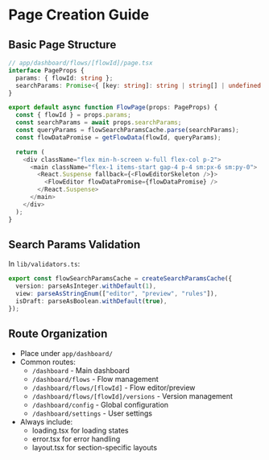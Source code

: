 # Page Creation Guide

## Basic Page Structure

```typescript
// app/dashboard/flows/[flowId]/page.tsx
interface PageProps {
  params: { flowId: string };
  searchParams: Promise<{ [key: string]: string | string[] | undefined }>;
}

export default async function FlowPage(props: PageProps) {
  const { flowId } = props.params;
  const searchParams = await props.searchParams;
  const queryParams = flowSearchParamsCache.parse(searchParams);
  const flowDataPromise = getFlowData(flowId, queryParams);

  return (
    <div className="flex min-h-screen w-full flex-col p-2">
      <main className="flex-1 items-start gap-4 p-4 sm:px-6 sm:py-0">
        <React.Suspense fallback={<FlowEditorSkeleton />}>
          <FlowEditor flowDataPromise={flowDataPromise} />
        </React.Suspense>
      </main>
    </div>
  );
}
```

## Search Params Validation

In `lib/validators.ts`:

```typescript
export const flowSearchParamsCache = createSearchParamsCache({
  version: parseAsInteger.withDefault(1),
  view: parseAsStringEnum(["editor", "preview", "rules"]),
  isDraft: parseAsBoolean.withDefault(true),
});
```

## Route Organization

- Place under `app/dashboard/`
- Common routes:
  - `/dashboard` - Main dashboard
  - `/dashboard/flows` - Flow management
  - `/dashboard/flows/[flowId]` - Flow editor/preview
  - `/dashboard/flows/[flowId]/versions` - Version management
  - `/dashboard/config` - Global configuration
  - `/dashboard/settings` - User settings
- Always include:
  - loading.tsx for loading states
  - error.tsx for error handling
  - layout.tsx for section-specific layouts
